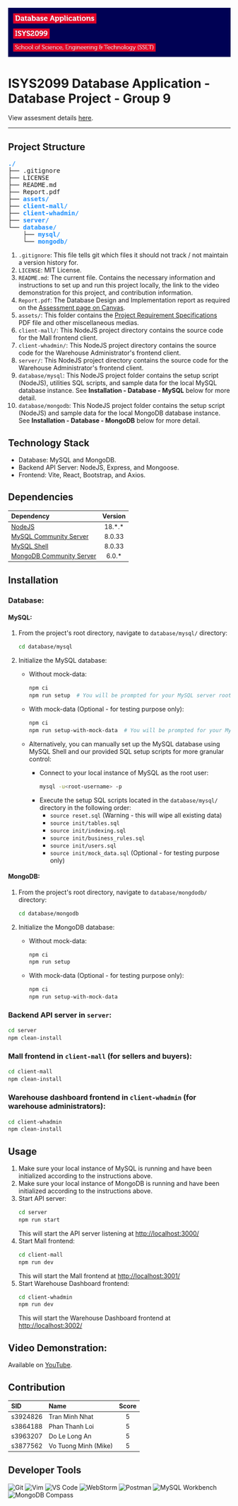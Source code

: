 ![header image](assets/header.jpg)

# ISYS2099 Database Application - Database Project - Group 9

View assesment details [here](assets/Project_ISYS2099.pdf).

---

## Project Structure

<pre>
<span style="color: dodgerblue;"><b>./</b></span>
├── .gitignore
├── LICENSE
├── README.md
├── Report.pdf
├── <span style="color: dodgerblue;"><b>assets/</b></span>
├── <span style="color: dodgerblue;"><b>client-mall/</b></span>
├── <span style="color: dodgerblue;"><b>client-whadmin/</b></span>
├── <span style="color: dodgerblue;"><b>server/</b></span>
└── <span style="color: dodgerblue;"><b>database/</b></span>
    ├── <span style="color: dodgerblue;"><b>mysql/</b></span>
    └── <span style="color: dodgerblue;"><b>mongodb/</b></span>
</pre>

1. `.gitignore`: This file tells git which files it should not track / not maintain a version history for.
2. `LICENSE`: MIT License.
3. `README.md`: The current file. Contains the necessary information and instructions to set up and run this project locally, the link to the video demonstration for this project, and contribution information.
4. `Report.pdf`: The Database Design and Implementation report as required on the [Assessment page on Canvas](https://rmit.instructure.com/courses/121627/assignments/836777).
5. `assets/`: This folder contains the [Project Requirement Specifications](assets/Project_ISYS2099.pdf) PDF file and other miscellaneous medias.
6. `client-mall/`: This NodeJS project directory contains the source code for the Mall frontend client.
7. `client-whadmin/`: This NodeJS project directory contains the source code for the Warehouse Administrator's frontend client.
8. `server/`: This NodeJS project directory contains the source code for the Warehouse Administrator's frontend client.
9. `database/mysql`: This NodeJS project folder contains the setup script (NodeJS), utilities SQL scripts, and sample data for the local MySQL database instance. See **Installation - Database - MySQL** below for more detail.
10. `database/mongodb`: This NodeJS project folder contains the setup script (NodeJS) and sample data for the local MongoDB database instance. See **Installation - Database - MongoDB** below for more detail.

[//]: # (TODO: Export the report file and save it in the root directory as Report.pdf)


## Technology Stack

- Database: MySQL and MongoDB.
- Backend API Server: NodeJS, Express, and Mongoose.
- Frontend: Vite, React, Bootstrap, and Axios.


## Dependencies

| Dependency                                                                 | Version  |
|:---------------------------------------------------------------------------|:--------:|
| [NodeJS](https://nodejs.org/)                                              | 18.\*.\* |
| [MySQL Community Server](https://dev.mysql.com/downloads/mysql/)           |  8.0.33  |
| [MySQL Shell](https://dev.mysql.com/downloads/shell/)                      |  8.0.33  |
| [MongoDB Community Server](https://www.mongodb.com/try/download/community) |  6.0.\*  |


## Installation

### Database:

#### MySQL:

1. From the project's root directory, navigate to `database/mysql/` directory:
   ```bash
   cd database/mysql
   ```
2. Initialize the MySQL database:

   - Without mock-data:
     ```bash
     npm ci
     npm run setup  # You will be prompted for your MySQL server root username and password
     ```

   - With mock-data (Optional - for testing purpose only):
     ```bash
     npm ci
     npm run setup-with-mock-data  # You will be prompted for your MySQL server root username and password
     ```

   - Alternatively, you can manually set up the MySQL database using MySQL Shell and our provided SQL setup scripts for more granular control:
     - Connect to your local instance of MySQL as the root user:
       ```bash
       mysql -u<root-username> -p
       ```
     - Execute the setup SQL scripts located in the `database/mysql/` directory in the following order:
       - `source reset.sql` (Warning - this will wipe all existing data)
       - `source init/tables.sql`
       - `source init/indexing.sql`
       - `source init/business_rules.sql`
       - `source init/users.sql`
       - `source init/mock_data.sql` (Optional - for testing purpose only)

#### MongoDB:

1. From the project's root directory, navigate to `database/mongdodb/` directory:
   ```bash
   cd database/mongodb
   ```
2. Initialize the MongoDB database:

    - Without mock-data:
      ```bash
      npm ci
      npm run setup
      ```

    - With mock-data (Optional - for testing purpose only):
      ```bash
      npm ci
      npm run setup-with-mock-data
      ```


### Backend API server in `server`:

```bash
cd server
npm clean-install
 ```

### Mall frontend in `client-mall` (for sellers and buyers):

```bash
cd client-mall
npm clean-install
```

### Warehouse dashboard frontend in `client-whadmin` (for warehouse administrators):

```bash
cd client-whadmin
npm clean-install
 ```


## Usage

1. Make sure your local instance of MySQL is running and have been initialized according to the instructions above.
2. Make sure your local instance of MongoDB is running and have been initialized according to the instructions above.
3. Start API server:
   ```bash
   cd server
   npm run start
   ```
   This will start the API server listening at [http://localhost:3000/](http://localhost:3000/)
4. Start Mall frontend:
   ```bash
   cd client-mall
   npm run dev
   ```
   This will start the Mall frontend at [http://localhost:3001/](http://localhost:3001/)
5. Start Warehouse Dashboard frontend:
   ```bash
   cd client-whadmin
   npm run dev
   ```
   This will start the Warehouse Dashboard frontend at [http://localhost:3002/](http://localhost:3002/)


## Video Demonstration:

Available on [YouTube](https://www.youtube.com/watch?v=dQw4w9WgXcQ).

[//]: # (TODO: Finish editing the demo video and upload it on YouTube, then paste the link here)


## Contribution

| SID      | Name                 | Score |
|:---------|:---------------------|:-----:|
| s3924826 | Tran Minh Nhat       |   5   |
| s3864188 | Phan Thanh Loi       |   5   |
| s3963207 | Do Le Long An        |   5   |
| s3877562 | Vo Tuong Minh (Mike) |   5   |


## Developer Tools

![Git](https://img.shields.io/badge/Git-F05032?style=for-the-badge&logo=git&logoColor=white)
![Vim](https://img.shields.io/badge/Vim-019733?style=for-the-badge&logo=vim&logoColor=white)
![VS Code](https://img.shields.io/badge/VS_Code-0078D4?style=for-the-badge&logo=visual%20studio%20code&logoColor=white)
![WebStorm](https://img.shields.io/badge/WebStorm-000000?style=for-the-badge&logo=webstorm&logoColor=white)
![Postman](https://img.shields.io/badge/Postman-FF6C37?style=for-the-badge&logo=postman&logoColor=white)
![MySQL Workbench](https://img.shields.io/badge/MySQL_Workbench-4479A1?style=for-the-badge&logo=mysql&logoColor=white)
![MongoDB Compass](https://img.shields.io/badge/MongoDB_Compass-47A248?style=for-the-badge&logo=mongodb&logoColor=white)
